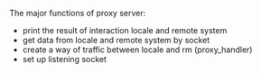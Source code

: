 The major functions of proxy server:
 - print the result of interaction locale and remote system
 - get data from locale and remote system by socket
 - create a way of traffic between locale and rm (proxy_handler)
 - set up listening socket